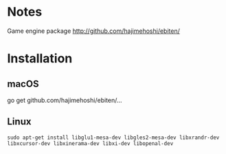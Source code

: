# Notes


Game engine package 
http://github.com/hajimehoshi/ebiten/


# Installation

## macOS
go get github.com/hajimehoshi/ebiten/...

## Linux

```
sudo apt-get install libglu1-mesa-dev libgles2-mesa-dev libxrandr-dev libxcursor-dev libxinerama-dev libxi-dev libopenal-dev
```


